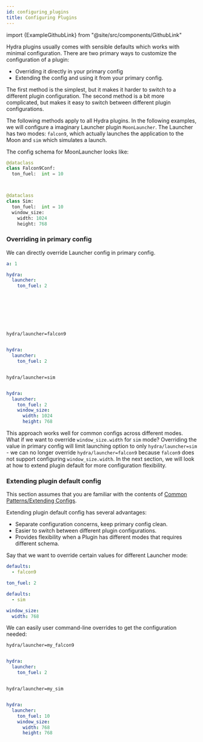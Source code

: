 ```yaml
---
id: configuring_plugins
title: Configuring Plugins
---
```


import {ExampleGithubLink} from "@site/src/components/GithubLink"

Hydra plugins usually comes with sensible defaults which works with minimal configuration.
There are two primary ways to customize the configuration of a plugin:
- Overriding it directly in your primary config
- Extending the config and using it from your primary config.
	
The first method is the simplest, but it makes it harder to switch to a different plugin configuration.
The second method is a bit more complicated, but makes it easy to switch between different plugin configurations.


The following methods apply to all Hydra plugins. In the following examples, we will configure a imaginary Launcher plugin
`MoonLauncher`. The Launcher has two modes: `falcon9`, which actually launches the application to the Moon and 
`sim` which simulates a launch.

The config schema for MoonLauncher looks like:



<div className="row">
<div className="col col--6">

```python
@dataclass
class Falcon9Conf:
  ton_fuel:  int = 10




```
</div>
<div className="col  col--6">

```python
@dataclass
class Sim:
  ton_fuel:  int = 10
  window_size:
    width: 1024
    height: 768

```
</div>
</div>



### Overriding in primary config
We can directly override Launcher config in primary config.

<div className="row">
<div className="col col--4">

```yaml title="config.yaml" 
a: 1

hydra:
  launcher:
    ton_fuel: 2









```
</div>
<div className="col col--4">

```commandline title="command-line override" 
hydra/launcher=falcon9


```
```yaml title="resulting launcher config"  {3}
hydra:
  launcher:
    ton_fuel: 2



```
</div>
<div className="col col--4">

```commandline title="command-line override" 
hydra/launcher=sim


```
```yaml title="resulting launcher config"  {3}
hydra:
  launcher:
    ton_fuel: 2
    window_size:
      width: 1024
      height: 768
```
</div>
</div>


This approach works well for common configs across different modes. What if we want to override `window_size.width`  for `sim` mode? 
Overriding the value in primary config will limit launching option to only
`hydra/launcher=sim` - we can no longer override `hydra/launcher=falcon9` because  `falcon9` does not support configuring
`window_size.width`. In the next section, we will look at how to extend plugin default for more configuration flexibility.

### Extending plugin default config

This section assumes that you are familiar with the contents of [Common Patterns/Extending Configs](patterns/extending_configs.md).

Extending plugin default config has several advantages:
- Separate configuration concerns, keep primary config clean.
- Easier to switch between different plugin configurations.
- Provides flexibility when a Plugin has different modes
that requires different schema.


Say that we want to override certain values for different Launcher mode:

<div className="row">
<div className="col col--6">

```yaml title="hydra/launcher/my_falcon9" {4}
defaults:
  - falcon9

ton_fuel: 2


```
</div>
<div className="col col--6">

```yaml title="hydra/sweeper/my_sim" {5}
defaults:
  - sim

window_size:
  width: 768

```
</div>
</div>

We can easily user command-line overrides to get the configuration needed:
<div className="row">

<div className="col col--6">

```commandline title="command-line override" 
hydra/launcher=my_falcon9


```
```yaml title="resulting launcher config"  {3}
hydra:
  launcher:
    ton_fuel: 2



```
</div>
<div className="col col--6">

```commandline title="command-line override" 
hydra/launcher=my_sim


```
```yaml title="resulting launcher config"  {5}
hydra:
  launcher:
    ton_fuel: 10
    window_size:
      width: 768
      height: 768
```
</div>
</div>
